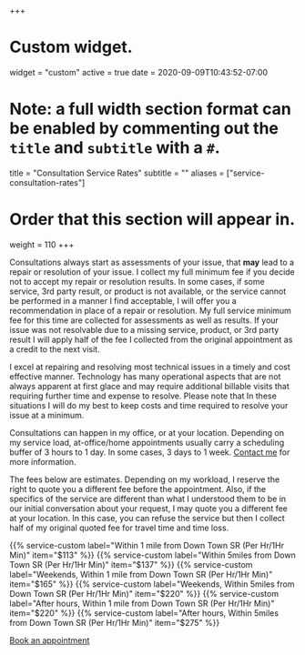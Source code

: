 +++
# Custom widget.
widget = "custom"
active = true
date = 2020-09-09T10:43:52-07:00

# Note: a full width section format can be enabled by commenting out the `title` and `subtitle` with a `#`.
title = "Consultation Service Rates"
subtitle = ""
aliases = ["service-consultation-rates"]
# Order that this section will appear in.
weight = 110
+++

Consultations always start as assessments of your issue, that **may** lead to a repair or resolution of your issue. I collect my full minimum fee if you decide not to accept my repair or resolution results.  In some cases, if some service, 3rd party result, or product is not available, or the service cannot be performed in a manner I find acceptable, I will offer you a recommendation in place of a repair or resolution. My full service minimum fee for this time are collected for assessments as well as results.  If your issue was not resolvable due to a missing service, product, or 3rd party result I will apply half of the fee I collected from the original appointment as a credit to the next visit.

I excel at repairing and resolving most technical issues in a timely and cost effective manner. Technology has many operational aspects that are not always apparent at first glace and may require additional billable visits that requiring further time and expense to resolve. Please note that In these situations I will do my best to keep costs and time required to resolve your issue at a minimum. 
  
Consultations can happen in my office, or at your location. Depending on my service load, at-office/home appointments usually carry a scheduling buffer of 3 hours to 1 day. In some cases, 3 days to 1 week. [Contact me](/#contact) for more information. 

The fees below are estimates. Depending on my workload, I reserve the right to quote you a different fee before the appointment. Also, if the specifics of the service are different than what I understood them to be in our initial conversation about your request, I may quote you a different fee at your location. In this case, you can refuse the service but then I collect half of my original quoted fee for travel time and time loss.

{{% service-custom label="Within 1 mile from Down Town SR (Per Hr/1Hr Min)" item="$113" %}}
{{% service-custom label="Within 5miles from Down Town SR (Per Hr/1Hr Min)" item="$137" %}}
{{% service-custom label="Weekends, Within 1 mile from Down Town SR (Per Hr/1Hr Min)" item="$165" %}}
{{% service-custom label="Weekends, Within 5miles from Down Town SR (Per Hr/1Hr Min)" item="$220" %}}
{{% service-custom label="After hours, Within 1 mile from Down Town SR (Per Hr/1Hr Min)" item="$220" %}}
{{% service-custom label="After hours, Within 5miles from Down Town SR (Per Hr/1Hr Min)" item="$275" %}}

<a href="https://harmonizely.com/scottrlarson">Book an appointment</a> 